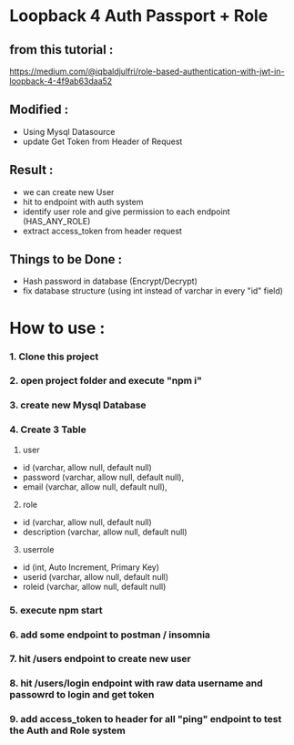 # Loopback 4 Auth Passport + Role

## from this tutorial :
https://medium.com/@iqbaldjulfri/role-based-authentication-with-jwt-in-loopback-4-4f9ab63daa52

## Modified :
- Using Mysql Datasource
- update Get Token from Header of Request

## Result :
- we can create new User
- hit to endpoint with auth system
- identify user role and give permission to each endpoint (HAS_ANY_ROLE)
- extract access_token from header request

## Things to be Done :
- Hash password in database (Encrypt/Decrypt)
- fix database structure (using int instead of varchar in every "id" field)

# How to use :

### 1. Clone this project
### 2. open project folder and execute "npm i"
### 3. create new Mysql Database
### 4. Create 3 Table
1. user
- id (varchar, allow null, default null)
- password (varchar, allow null, default null),
- email (varchar, allow null, default null),

2. role
- id (varchar, allow null, default null)
- description (varchar, allow null, default null)

3. userrole
- id (int, Auto Increment, Primary Key)
- userid (varchar, allow null, default null)
- roleid (varchar, allow null, default null)

### 5. execute npm start
### 6. add some endpoint to postman / insomnia
### 7. hit /users endpoint to create new user
### 8. hit /users/login endpoint with raw data username and passowrd to login and get token
### 9. add access_token to header for all "ping" endpoint to test the Auth and Role system
